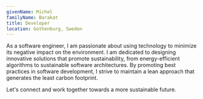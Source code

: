 ```yaml
---
givenName: Michel
familyName: Barakat
title: Developer
location: Gothenburg, Sweden
---
```


As a software engineer, I am passionate about using technology to minimize its negative impact on the environment.
I am dedicated to designing innovative solutions that promote sustainability, from energy-efficient algorithms to sustainable software architectures. By promoting best practices in software development, I strive to maintain a lean approach that generates the least carbon footprint.

Let's connect and work together towards a more sustainable future.
